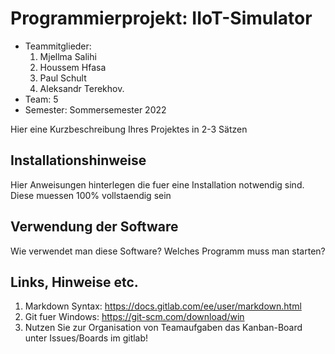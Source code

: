 # Programmierprojekt: IIoT-Simulator

* Teammitglieder:
	1. Mjellma Salihi
	2. Houssem Hfasa
	3. Paul Schult
	4. Aleksandr Terekhov.
* Team: 5
* Semester: Sommersemester 2022

Hier eine Kurzbeschreibung Ihres Projektes in 2-3 Sätzen

## Installationshinweise

Hier Anweisungen hinterlegen die fuer eine Installation notwendig sind. Diese muessen 100% vollstaendig sein

## Verwendung der Software

Wie verwendet man diese Software? Welches Programm muss man starten?

## Links, Hinweise etc.

1. Markdown Syntax: https://docs.gitlab.com/ee/user/markdown.html
2. Git fuer Windows: https://git-scm.com/download/win
3. Nutzen Sie zur Organisation von Teamaufgaben das Kanban-Board unter Issues/Boards im gitlab!
